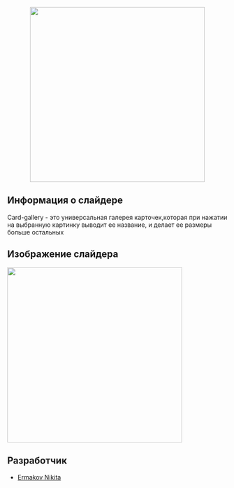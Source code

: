 
<p align="center">
      <img src="http://x-lines.ru/letters/i/cyrillicbasic/0387/6131BD/20/0/cpwgn5u8pfzgqedwpb11y7decissk.png" width="400">
</p>

## Информация о слайдере

Card-gallery - это универсальная галерея карточек,которая при нажатии на выбранную картинку выводит ее название, и делает ее размеры больше остальных

## Изображение слайдера

<p>
    <img src="https://i.ibb.co/hmQMX49/1.png alt="Фотография 1" width="400">
</p>

## Разработчик

- [Ermakov Nikita](https://github.com/agr0meow)
